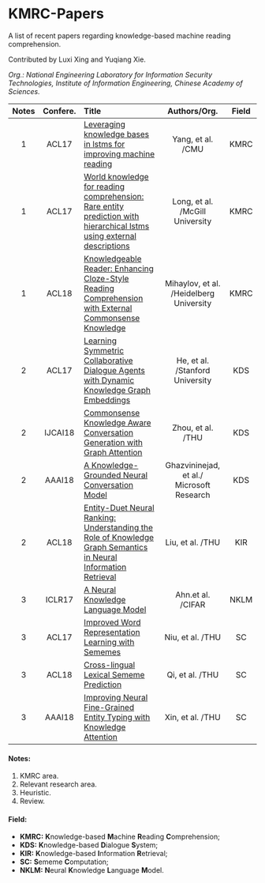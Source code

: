 # KMRC-Papers

A list of recent papers regarding knowledge-based machine reading comprehension.

Contributed by Luxi Xing and Yuqiang Xie. 

*Org.: National Engineering Laboratory for Information Security Technologies, Institute of Information Engineering, Chinese Academy of Sciences.*


| Notes | Confere.   | Title | Authors/Org. | Field | 
| :---: | :--------: | :--- | :----------: | :---: |
| 1     | ACL17   | [Leveraging knowledge bases in lstms for improving machine reading](https://doi.org/10.18653/v1/P17-1132)   | Yang, et al. /CMU                         | KMRC  |
| 1     | ACL17   | [World knowledge for reading comprehension: Rare entity prediction with hierarchical lstms using external descriptions](http://www.aclweb.org/anthology/D17-1086)  | Long, et al. /McGill University           | KMRC  | 
| 1     | ACL18   | [Knowledgeable Reader: Enhancing Cloze-Style Reading Comprehension with External Commonsense Knowledge](http://aclweb.org/anthology/P18-1076)  | Mihaylov, et al. /Heidelberg University   | KMRC  |
| 2     | ACL17   | [Learning Symmetric Collaborative Dialogue Agents with Dynamic Knowledge Graph Embeddings](http://aclweb.org/anthology/P17-1162) | He, et al. /Stanford University           | KDS   | 
| 2     | IJCAI18 | [Commonsense Knowledge Aware Conversation Generation with Graph Attention](https://www.ijcai.org/proceedings/2018/0643.pdf) | Zhou, et al. /THU                         | KDS   | 
| 2     | AAAI18  | [A Knowledge-Grounded Neural Conversation Model](https://www.microsoft.com/en-us/research/wp-content/uploads/2017/02/A_Knowledge_Grounded_Neural_Conversation_Model.pdf)               | Ghazvininejad, et al./ Microsoft Research | KDS   |
| 2     | ACL18   | [Entity-Duet Neural Ranking: Understanding the Role of Knowledge Graph Semantics in Neural Information Retrieval](http://aclweb.org/anthology/P18-1223) | Liu, et al. /THU                          | KIR   | 
| 3     | ICLR17  | [A Neural Knowledge Language Model](https://arxiv.org/pdf/1608.00318v1.pdf)                            | Ahn.et al. /CIFAR                         | NKLM  |
| 3     | ACL17   | [Improved Word Representation Learning with Sememes](http://aclweb.org/anthology/P17-1187)           | Niu, et al. /THU                          | SC   |
| 3     | ACL18   | [Cross-lingual Lexical Sememe Prediction](http://aclweb.org/anthology/D18-1033)                      | Qi, et al. /THU                           | SC   |
| 3     | AAAI18  | [Improving Neural Fine-Grained Entity Typing with Knowledge Attention](https://aaai.org/ocs/index.php/AAAI/AAAI18/paper/view/16321/16167) | Xin, et al. /THU                          | SC   | 

#### Notes:
1. KMRC area.
2. Relevant research area.
3. Heuristic.
4. Review.

#### Field:
- **KMRC:** **K**nowledge-based **M**achine **R**eading **C**omprehension;
- **KDS:** **K**nowledge-based **D**ialogue **S**ystem;
- **KIR:** **K**nowledge-based **I**nformation **R**etrieval;
- **SC:** **S**ememe **C**omputation;
- **NKLM:** **N**eural **K**nowledge **L**anguage **M**odel.

